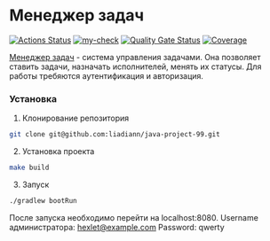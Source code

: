 # Менеджер задач
[![Actions Status](https://github.com/liadiann/java-project-99/actions/workflows/hexlet-check.yml/badge.svg)](https://github.com/liadiann/java-project-99/actions)
[![my-check](https://github.com/liadiann/java-project-99/actions/workflows/my-check.yml/badge.svg)](https://github.com/liadiann/java-project-99/actions/workflows/my-check.yml)
[![Quality Gate Status](https://sonarcloud.io/api/project_badges/measure?project=liadiann_java-project-99&metric=alert_status)](https://sonarcloud.io/summary/new_code?id=liadiann_java-project-99)
[![Coverage](https://sonarcloud.io/api/project_badges/measure?project=liadiann_java-project-99&metric=coverage)](https://sonarcloud.io/summary/new_code?id=liadiann_java-project-99)

[Менеджер задач](https://java-project-99-7cr7.onrender.com) - система управления задачами.
Она позволяет ставить задачи, назначать исполнителей, менять их статусы.
Для работы требяются аутентификация и авторизация.

### Установка
1. Клонирование репозитория
```bash
git clone git@github.com:liadiann/java-project-99.git
```
2. Установка проекта
```bash
make build
```
3. Запуск
```bash
./gradlew bootRun
```
После запуска необходимо перейти на localhost:8080.
Username администратора: hexlet@example.com
Password: qwerty

